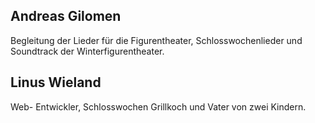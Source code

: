 ## Andreas Gilomen
Begleitung der Lieder für die Figurentheater, Schlosswochenlieder und Soundtrack der Winterfigurentheater.

## Linus Wieland
Web- Entwickler, Schlosswochen Grillkoch und Vater von zwei Kindern.
